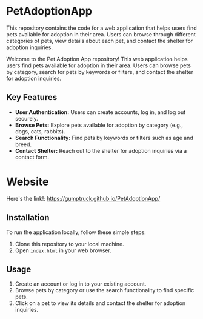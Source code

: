 # PetAdoptionApp
This repository contains the code for a web application that helps users find pets available for adoption in their area. Users can browse through different categories of pets, view details about each pet, and contact the shelter for adoption inquiries.

Welcome to the Pet Adoption App repository! This web application helps users find pets available for adoption in their area. Users can browse pets by category, search for pets by keywords or filters, and contact the shelter for adoption inquiries.

## Key Features
- **User Authentication:** Users can create accounts, log in, and log out securely.
- **Browse Pets:** Explore pets available for adoption by category (e.g., dogs, cats, rabbits).
- **Search Functionality:** Find pets by keywords or filters such as age and breed.
- **Contact Shelter:** Reach out to the shelter for adoption inquiries via a contact form.

# Website
Here's the link!: https://gumptruck.github.io/PetAdoptionApp/

## Installation
To run the application locally, follow these simple steps:
1. Clone this repository to your local machine.
2. Open `index.html` in your web browser.

## Usage
1. Create an account or log in to your existing account.
2. Browse pets by category or use the search functionality to find specific pets.
3. Click on a pet to view its details and contact the shelter for adoption inquiries.

